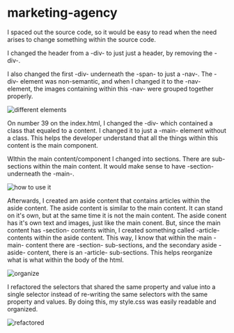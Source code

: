 # marketing-agency

I spaced out the source code, so it would be easy to read when the need arises to change something within the source code.

I changed the header from a -div- to just just a header, by removing the -div-. 

I also changed the first -div- underneath the -span- to just a -nav-. The -div- element was non-semantic, and when I changed it to the -nav- element, the images containing within this -nav- were grouped together properly.

<img src="https://www.w3schools.com/html/img_sem_elements.gif" alt="different elements">

On number 39 on the index.html, I changed the -div- which contained a class that equaled to a content. I changed it to just a -main- element without a class. This helps the developer understand that all the things within this content is the main component.

WIthin the main content/component I changed into sections. There are sub-sections within the main content. It would make sense to have -section- underneath the -main-.

<img src="https://miro.medium.com/max/5628/1*VtY_Fs3cAigxw9blic8Ayg.jpeg" alt="how to use it">


Afterwards, I created am aside content that contains articles within the aside content. The aside content is similar to the main content. It can stand on it's own, but at the same time it is not the main content. The aside conent has it's own text and images, just like the main conent. But, since the main content has -section- contents within, I created something called -article- contents within the aside content. This way, I know that within the main -main- content there are -section- sub-sections, and the secondary aside -aside- content, there is an -article- sub-sections. This helps reorganize what is what within the body of the html. 

<img src="https://www.bluetext.com/wp-content/uploads/2016/07/marketing-image-1-2.jpg" alt="organize">

I refactored the selectors that shared the same property and value into a single selector instead of re-writing the same selectors with the same property and values. By doing this, my style.css was easily readable and organized. 

<img src="https://i.ytimg.com/vi/KfZlymzh2CA/hqdefault.jpg" alt="refactored">
